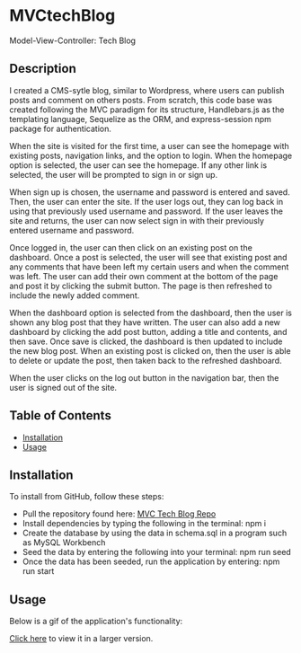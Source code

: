 # MVCtechBlog
Model-View-Controller: Tech Blog


## Description

I created a CMS-sytle blog, similar to Wordpress, where users can publish posts and comment on others posts. From scratch, this code base was created following the MVC paradigm for its structure, Handlebars.js as the templating language, Sequelize as the ORM, and express-session npm package for authentication. 

When the site is visited for the first time, a user can see the homepage with existing posts, navigation links, and the option to login. When the homepage option is selected, the user can see the homepage. If any other link is selected, the user will be prompted to sign in or sign up.

When sign up is chosen, the username and password is entered and saved. Then, the user can enter the site. If the user logs out, they can log back in using that previously used username and password. If the user leaves the site and returns, the user can now select sign in with their previously entered username and password. 

Once logged in, the user can then click on an existing post on the dashboard. Once a post is selected, the user will see that existing post and any comments that have been left my certain users and when the comment was left. The user can add their own comment at the bottom of the page and post it by clicking the submit button. The page is then refreshed to include the newly added comment.

When the dashboard option is selected from the dashboard, then the user is shown any blog post that they have written. The user can also add a new dashboard by clicking the add post button, adding a title and contents, and then save. Once save is clicked, the dashboard is then updated to include the new blog post. When an existing post is clicked on, then the user is able to delete or update the post, then taken back to the refreshed dashboard.

When the user clicks on the log out button in the navigation bar, then the user is signed out of the site.


## Table of Contents

* [Installation](#installation)
* [Usage](#usage)


## Installation

To install from GitHub, follow these steps:

* Pull the repository found here: [MVC Tech Blog Repo](https://github.com/JackieHodges/MVCtechBlog)
* Install dependencies by typing the following in the terminal: npm i
* Create the database by using the data in schema.sql in a program such as MySQL Workbench
* Seed the data by entering the following into your terminal: npm run seed
* Once the data has been seeded, run the application by entering: npm run start


## Usage

Below is a gif of the application's functionality:

[Click here](https://drive.google.com/file/d/1rd0QT0D8jzmznfnjAXZRD7ycpAec5UEH/view) to view it in a larger version.

